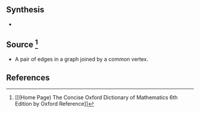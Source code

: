 ## Synthesis
- 
## Source [^1]
- A pair of edges in a graph joined by a common vertex.
## References

[^1]: [[(Home Page) The Concise Oxford Dictionary of Mathematics 6th Edition by Oxford Reference]]